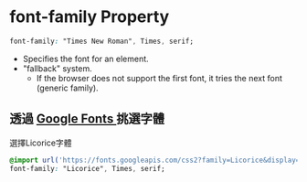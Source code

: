 # font-family Property
```css
font-family: "Times New Roman", Times, serif;
```
- Specifies the font for an element.
- "fallback" system. 
   - If the browser does not support the first font, it tries the next font (generic family).

## 透過 <a href = 'https://fonts.google.com/'>Google Fonts </a>挑選字體
選擇Licorice字體
```css
@import url('https://fonts.googleapis.com/css2?family=Licorice&display=swap');
font-family: "Licorice", Times, serif;
```
